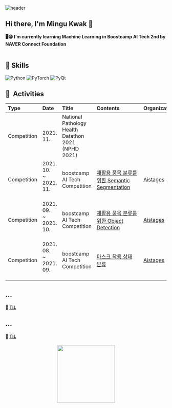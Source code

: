 ![header](https://capsule-render.vercel.app/api?type=waving&&color=0:000000,100:0f9b0f&height=180&section=header&reversak=flase&text=Mingu%20Kwak&fontSize=50&fontColor=ffffff&fontAlign=80&fontAlignY=35)
<!-- https://github.com/kyechan99/capsule-render#egg -->

## Hi there, I'm Mingu Kwak 👋

**🖥😁 I’m currently learning Machine Learning in Boostcamp AI Tech 2nd by NAVER Connect Foundation**
<br><br>
 
 
## 🔨 Skills
![Python](https://img.shields.io/badge/python-3670A0?style=for-the-badge&logo=python&logoColor=ffdd54)
![PyTorch](https://img.shields.io/badge/PyTorch-%23EE4C2C.svg?style=for-the-badge&logo=PyTorch&logoColor=white)
![PyQt](https://img.shields.io/badge/Qt-%23217346.svg?style=for-the-badge&logo=Qt&logoColor=white)

## 🎡 &nbsp;Activities
|   Type    |   Date | Title    | Contents | Organization |
|   :---    |   :--- | :---   | :--- |:--- |
|Competition| 2021. 11.<br> | National Pathology Health Datathon 2021 (NPHD 2021)| 
|Competition| 2021. 10.<br>~ 2021. 11. &nbsp;&nbsp;&nbsp;&nbsp;&nbsp;&nbsp;| boostcamp AI Tech Competition |[재활용 품목 분류를 위한 Semantic Segmentation](https://github.com/deokgu/semantic-segmentation-level2-cv-09)&nbsp;&nbsp;&nbsp;&nbsp;&nbsp;&nbsp; | [Aistages](https://stages.ai/)|
| Competition| 2021. 09.<br>~ 2021. 10. &nbsp;&nbsp;&nbsp;&nbsp;&nbsp;&nbsp;| boostcamp AI Tech Competition|[재활용 품목 분류를 위한 Object Detection](https://github.com/deokgu/object-detection-level2-cv-09)&nbsp;&nbsp;&nbsp;&nbsp;&nbsp;&nbsp; | [Aistages](https://stages.ai/)|
| Competition|  2021. 08.<br>~ 2021. 09. &nbsp;&nbsp;&nbsp;&nbsp;&nbsp;&nbsp;| boostcamp AI Tech Competition|[마스크 착용 상태 분류](https://github.com/deokgu/image-classification-level1-23)&nbsp;&nbsp;&nbsp;&nbsp;&nbsp;&nbsp; | [Aistages](https://stages.ai/)|

## ...
#### 💾 [TIL](https://github.com/deokgu/deokgu/wiki)

## ...
#### 💾 [TIL](https://github.com/deokgu/deokgu/wiki)
<!-- https://github.com/iloveslowfood -->


<p align="center">
<a href="https://github.com/deokgu">
  <img height="180em" src="https://github-readme-stats-eight-theta.vercel.app/api?username=deokgu&show_icons=true&theme=blue-green&include_all_commits=true&count_private=true"/>
<!--   <img height="180em" src="https://github-readme-stats-eight-theta.vercel.app/api/top-langs/?username=deokgu&layout=compact&langs_count=8&theme=blue-green"/> -->
</a>
</p>
